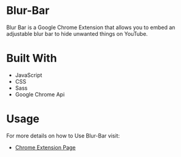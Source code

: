 # Blur-Bar
Blur Bar is a Google Chrome Extension that allows you to embed an adjustable blur bar to hide unwanted things on YouTube.

# Built With

- JavaScript
- CSS
- Sass
- Google Chrome Api

# Usage
For more details on how to Use Blur-Bar visit:
- [Chrome Extension Page](https://chrome.google.com/webstore/detail/blur-bar-for-youtube-lang/mndlpifkemjipbkoejnekcieebmoicmk)


